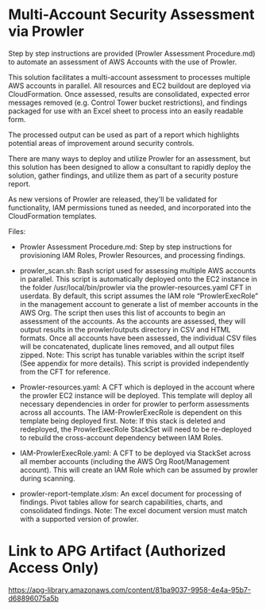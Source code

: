 # Multi-Account Security Assessment via Prowler
Step by step instructions are provided (Prowler Assessment Procedure.md) to automate an assessment of AWS Accounts with the use of Prowler. 

This solution facilitates a multi-account assessment to processes multiple AWS accounts in parallel. All resources and EC2 buildout are deployed via CloudFormation. Once assessed, results are consolidated, expected error messages removed (e.g. Control Tower bucket restrictions), and findings packaged for use with an Excel sheet to process into an easily readable form.

The processed output can be used as part of a report which highlights potential areas of improvement around security controls.

There are many ways to deploy and utilize Prowler for an assessment, but this solution has been designed to allow a consultant to rapidly deploy the solution, gather findings, and utilize them as part of a security posture report.

As new versions of Prowler are released, they'll be validated for functionality, IAM permissions tuned as needed, and incorporated into the CloudFormation templates.

Files:

- Prowler Assessment Procedure.md: Step by step instructions for provisioning IAM Roles, Prowler Resources, and processing findings.

- prowler_scan.sh: 
    Bash script used for assessing multiple AWS accounts in parallel. This script is automatically deployed onto the EC2 instance in the folder /usr/local/bin/prowler via the prowler-resources.yaml CFT in userdata. By default, this script assumes the IAM role “ProwlerExecRole” in the management account to generate a list of member accounts in the AWS Org. The script then uses this list of accounts to begin an assessment of the accounts. As the accounts are assessed, they will output results in the prowler/outputs directory in CSV and HTML formats.  Once all accounts have been assessed, the individual CSV files will be concatenated, duplicate lines removed, and all output files zipped. Note: This script has tunable variables within the script itself (See appendix for more details). This script is provided independently from the CFT for reference.

- Prowler-resources.yaml: 
    A CFT which is deployed in the account where the prowler EC2 instance will be deployed.  This template will deploy all necessary dependencies in order for prowler to perform assessments across all accounts.  The IAM-ProwlerExecRole is dependent on this template being deployed first.  Note: If this stack is deleted and redeployed, the ProwlerExecRole StackSet will need to be re-deployed to rebuild the cross-account dependency between IAM Roles.

- IAM-ProwlerExecRole.yaml:
    A CFT to be deployed via StackSet across all member accounts (including the AWS Org Root/Management account). This will create an IAM Role which can be assumed by prowler during scanning.

- prowler-report-template.xlsm:
    An excel document for processing of findings.   Pivot tables allow for search capabilities, charts, and consolidated findings. Note: The excel document version must match with a supported version of prowler.

# Link to APG Artifact (Authorized Access Only)
https://apg-library.amazonaws.com/content/81ba9037-9958-4e4a-95b7-d68896075a5b
